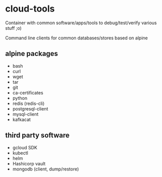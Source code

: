 # cloud-tools

Container with common software/apps/tools to debug/test/verify various stuff ;o)

Command line clients for common databases/stores based on alpine

## alpine packages

- bash
- curl
- wget
- tar
- git
- ca-certificates
- python
- redis (redis-cli)
- postgresql-client
- mysql-client
- kafkacat

## third party software

- gcloud SDK
- kubectl
- helm
- Hashicorp vault
- mongodb (client, dump/restore)